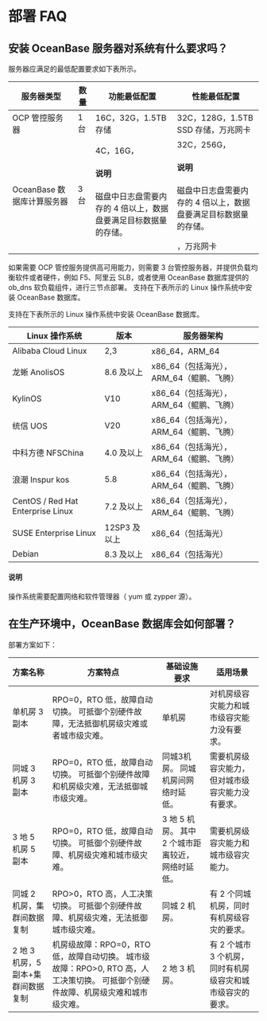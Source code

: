 # 部署 FAQ

## 安装 OceanBase 服务器对系统有什么要求吗？

服务器应满足的最低配置要求如下表所示。

| **服务器类型** | **数量** | **功能最低配置** | **性能最低配置** |
| --- | --- | --- | --- |
| OCP 管控服务器 | 1台 | 16C，32G，1.5TB 存储 | 32C，128G，1.5TB SSD 存储，万兆网卡 |
| OceanBase 数据库计算服务器 | 3台 | 4C，16G，<main id="notice" type='explain'><h4>说明</h4><p>磁盘中日志盘需要内存的 4 倍以上，数据盘要满足目标数据量的存储。</p></main> | 32C，256G，<main id="notice" type='explain'><h4>说明</h4><p>磁盘中日志盘需要内存的 4 倍以上，数据盘要满足目标数据量的存储。</p></main>，万兆网卡 |

如果需要 OCP 管控服务提供高可用能力，则需要 3 台管控服务器，并提供负载均衡软件或者硬件，例如 F5、阿里云 SLB，或者使用 OceanBase 数据库提供的 ob_dns 软负载组件，进行三节点部署。
支持在下表所示的 Linux 操作系统中安装 OceanBase 数据库。

支持在下表所示的 Linux 操作系统中安装 OceanBase 数据库。

|       Linux 操作系统      |    版本   |             服务器架构         |
|-------------------------|-----------|-------------------------------|
| Alibaba Cloud Linux     | 2,3   | x86_64，ARM_64 |
| 龙蜥 AnolisOS           | 8.6 及以上   | x86_64（包括海光），ARM_64（鲲鹏、飞腾）|
| KylinOS                 | V10         | x86_64（包括海光），ARM_64（鲲鹏、飞腾） |
| 统信 UOS                | V20         | x86_64（包括海光），ARM_64（鲲鹏、飞腾）|
| 中科方德 NFSChina        | 4.0 及以上  | x86_64（包括海光），ARM_64（鲲鹏、飞腾）|
| 浪潮 Inspur kos          | 5.8        | x86_64（包括海光），ARM_64（鲲鹏、飞腾）|
| CentOS / Red Hat Enterprise Linux | 7.2 及以上 | x86_64（包括海光），ARM_64（鲲鹏、飞腾）|
| SUSE Enterprise Linux     | 12SP3 及以上 | x86_64（包括海光）|
| Debian                    | 8.3 及以上   | x86_64（包括海光）|

<main id="notice" type='explain'>
  <h4>说明</h4>
  <p>操作系统需要配置网络和软件管理器（ yum 或 zypper 源）。</p>
</main>

## 在生产环境中，OceanBase 数据库会如何部署？

部署方案如下：

| **方案名称** | **方案特点** | **基础设施要求** | **适用场景** |
| --- | --- | --- | --- |
| 单机房 3 副本 | RPO=0，RTO 低，故障自动切换。 可抵御个别硬件故障，无法抵御机房级灾难或者城市级灾难。 | 单机房 | 对机房级容灾能力和城市级容灾能力没有要求。 |
|  同城 3 机房 3 副本 | RPO=0，RTO 低，故障自动切换。 可抵御个别硬件故障和机房级灾难，无法抵御城市级灾难。 | 同城3机房。 同城机房间网络时延低。 | 需要机房级容灾能力，但对城市级容灾能力没有要求。 |
| 3 地 5 机房 5 副本 | RPO=0，RTO 低，故障自动切换。 可抵御个别硬件故障、机房级灾难和城市级灾难。 | 3 地 5 机房。 其中 2 个城市距离较近，网络时延低。 | 需要机房级容灾能力和城市级容灾能力。 |
| 同城 2 机房，集群间数据复制 | RPO>0，RTO 高，人工决策切换。 可抵御个别硬件故障、机房级灾难，无法抵御城市级灾难。 | 同城 2 机房。 | 有 2 个同城机房，同时有机房级容灾的要求。 |
| 2 地 3 机房，5 副本+集群间数据复制 | 机房级故障：RPO=0，RTO 低，故障自动切换。 城市级故障：RPO>0, RTO 高，人工决策切换。 可抵御个别硬件故障、机房级灾难和城市级灾难。 | 2 地 3 机房。 | 有 2 个城市 3 个机房，同时有机房级容灾和城市级容灾的要求。 |
